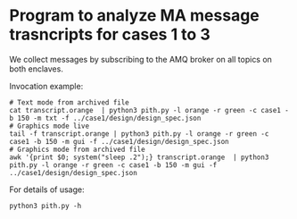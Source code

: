 # Program to analyze MA message trasncripts for cases 1 to 3

We collect messages by subscribing to the AMQ broker on all topics on both enclaves.

Invocation example:
```
# Text mode from archived file
cat transcript.orange  | python3 pith.py -l orange -r green -c case1 -b 150 -m txt -f ../case1/design/design_spec.json
# Graphics mode live
tail -f transcript.orange | python3 pith.py -l orange -r green -c case1 -b 150 -m gui -f ../case1/design/design_spec.json
# Graphics mode from archived file
awk '{print $0; system("sleep .2");} transcript.orange  | python3 pith.py -l orange -r green -c case1 -b 150 -m gui -f ../case1/design/design_spec.json
```



For details of usage:

```
python3 pith.py -h
```

